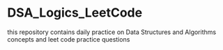 # DSA_Logics_LeetCode
this repository contains daily practice on Data Structures and Algorithms concepts and leet code practice questions
